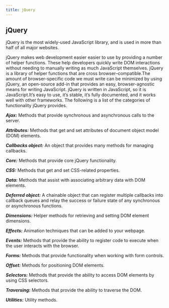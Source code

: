 ```yaml
---
title: jQuery
---
```

## jQuery

jQuery is the most widely-used JavaScript library, and is used in more than half of all major websites. 

jQuery makes web development easier easier to use by providing a number of helper functions. These help developers quickly write DOM interactions without needing to manually writing as much JavaScript themselves.
jQuery is a library of helper functions that are cross browser–compatible.The amount of browser-specific code we  must write can be minimized by using jQuery, an open-source add-in that provides an easy, browser-agnostic means for writing JavaScript.
 jQuery is written in JavaScript, so it is JavaScript.It’s easy to use, it’s stable, it’s fully documented, and it works well with other frameworks. The following is a list of the categories of functionality jQuery provides.
 
***Ajax:*** Methods that provide synchronous and asynchronous calls to the server.

***Attributes:*** Methods that get and set attributes of document object model (DOM) elements. 

***Callbacks object:*** An object that provides many methods for managing callbacks.

***Core:*** Methods that provide core jQuery functionality.

***CSS:*** Methods that get and set CSS-related properties.

***Data:*** Methods that assist with associating arbitrary data with DOM elements.

***Deferred object:*** A chainable object that can register multiple callbacks into callback queues and relay the success or failure state of any synchronous or asynchronous functions.

***Dimensions:*** Helper methods for retrieving and setting DOM element dimensions.

***Effects:*** Animation techniques that can be added to your webpage.

***Events:*** Methods that provide the ability to register code to execute when the user interacts with the browser.

***Forms:*** Methods that provide functionality when working with form controls.

***Offset:*** Methods for positioning DOM elements.

***Selectors:*** Methods that provide the ability to access DOM elements by using CSS selectors.

***Traversing:*** Methods that provide the ability to traverse the DOM.

***Utilities:*** Utility methods.
